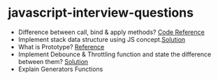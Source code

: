 # javascript-interview-questions

- Difference between call, bind & apply methods? [Code Reference](./Call,%20Bind%20&%20Apply/)
- Implement stack data structure using JS concept.[Solution](./Stack_DS/)
- What is Prototype? [Reference](./Prototypal_Inheritance/)
- Implement Debounce & Throttling function and state the difference between them? [Solution](./Debounce%20&%20Throttling/)
- Explain Generators Functions

